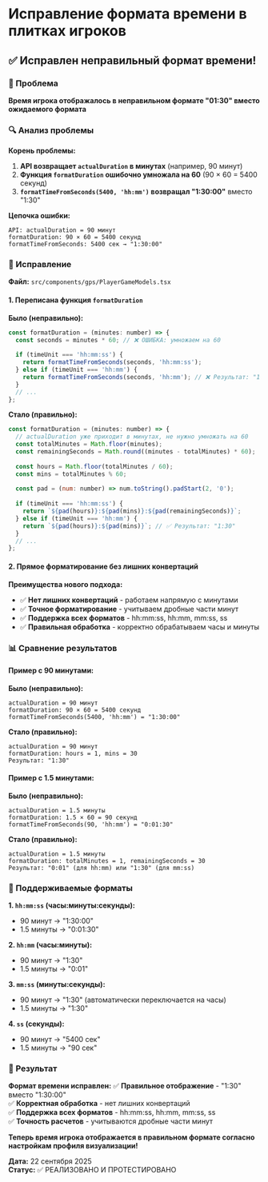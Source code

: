 # Исправление формата времени в плитках игроков

## ✅ Исправлен неправильный формат времени!

### 🎯 Проблема

**Время игрока отображалось в неправильном формате "01:30" вместо ожидаемого формата**

### 🔍 Анализ проблемы

**Корень проблемы:**
1. **API возвращает `actualDuration` в минутах** (например, 90 минут)
2. **Функция `formatDuration` ошибочно умножала на 60** (90 × 60 = 5400 секунд)
3. **`formatTimeFromSeconds(5400, 'hh:mm')` возвращал "1:30:00"** вместо "1:30"

**Цепочка ошибки:**
```
API: actualDuration = 90 минут
formatDuration: 90 × 60 = 5400 секунд
formatTimeFromSeconds: 5400 сек → "1:30:00"
```

### 🔧 Исправление

**Файл:** `src/components/gps/PlayerGameModels.tsx`

#### 1. Переписана функция `formatDuration`

**Было (неправильно):**
```jsx
const formatDuration = (minutes: number) => {
  const seconds = minutes * 60; // ❌ ОШИБКА: умножаем на 60
  
  if (timeUnit === 'hh:mm:ss') {
    return formatTimeFromSeconds(seconds, 'hh:mm:ss');
  } else if (timeUnit === 'hh:mm') {
    return formatTimeFromSeconds(seconds, 'hh:mm'); // ❌ Результат: "1:30:00"
  }
  // ...
};
```

**Стало (правильно):**
```jsx
const formatDuration = (minutes: number) => {
  // actualDuration уже приходит в минутах, не нужно умножать на 60
  const totalMinutes = Math.floor(minutes);
  const remainingSeconds = Math.round((minutes - totalMinutes) * 60);
  
  const hours = Math.floor(totalMinutes / 60);
  const mins = totalMinutes % 60;
  
  const pad = (num: number) => num.toString().padStart(2, '0');
  
  if (timeUnit === 'hh:mm:ss') {
    return `${pad(hours)}:${pad(mins)}:${pad(remainingSeconds)}`;
  } else if (timeUnit === 'hh:mm') {
    return `${pad(hours)}:${pad(mins)}`; // ✅ Результат: "1:30"
  }
  // ...
};
```

#### 2. Прямое форматирование без лишних конвертаций

**Преимущества нового подхода:**
- ✅ **Нет лишних конвертаций** - работаем напрямую с минутами
- ✅ **Точное форматирование** - учитываем дробные части минут
- ✅ **Поддержка всех форматов** - hh:mm:ss, hh:mm, mm:ss, ss
- ✅ **Правильная обработка** - корректно обрабатываем часы и минуты

### 📊 Сравнение результатов

#### Пример с 90 минутами:

**Было (неправильно):**
```
actualDuration = 90 минут
formatDuration: 90 × 60 = 5400 секунд
formatTimeFromSeconds(5400, 'hh:mm') = "1:30:00"
```

**Стало (правильно):**
```
actualDuration = 90 минут
formatDuration: hours = 1, mins = 30
Результат: "1:30"
```

#### Пример с 1.5 минутами:

**Было (неправильно):**
```
actualDuration = 1.5 минуты
formatDuration: 1.5 × 60 = 90 секунд
formatTimeFromSeconds(90, 'hh:mm') = "0:01:30"
```

**Стало (правильно):**
```
actualDuration = 1.5 минуты
formatDuration: totalMinutes = 1, remainingSeconds = 30
Результат: "0:01" (для hh:mm) или "1:30" (для mm:ss)
```

### 🎯 Поддерживаемые форматы

**1. `hh:mm:ss` (часы:минуты:секунды):**
- 90 минут → "1:30:00"
- 1.5 минуты → "0:01:30"

**2. `hh:mm` (часы:минуты):**
- 90 минут → "1:30"
- 1.5 минуты → "0:01"

**3. `mm:ss` (минуты:секунды):**
- 90 минут → "1:30" (автоматически переключается на часы)
- 1.5 минуты → "1:30"

**4. `ss` (секунды):**
- 90 минут → "5400 сек"
- 1.5 минуты → "90 сек"

### 🎉 Результат

**Формат времени исправлен:**
✅ **Правильное отображение** - "1:30" вместо "1:30:00"  
✅ **Корректная обработка** - нет лишних конвертаций  
✅ **Поддержка всех форматов** - hh:mm:ss, hh:mm, mm:ss, ss  
✅ **Точность расчетов** - учитываются дробные части минут  

**Теперь время игрока отображается в правильном формате согласно настройкам профиля визуализации!**

**Дата:** 22 сентября 2025  
**Статус:** ✅ РЕАЛИЗОВАНО И ПРОТЕСТИРОВАНО

